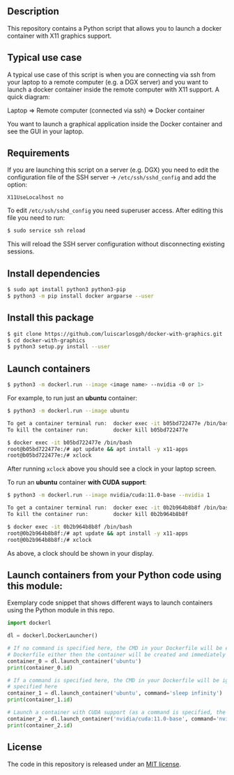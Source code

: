 Description
-----------
This repository contains a Python script that allows you to launch a docker container with X11 graphics support. 

Typical use case
----------------
A typical use case of this script is when you are connecting via ssh from your laptop to a remote computer (e.g. a DGX server)
and you want to launch a docker container inside the remote computer with X11 support. A quick diagram:

Laptop => Remote computer (connected via ssh) => Docker container 

You want to launch a graphical application inside the Docker container and see the GUI in your laptop.
   
Requirements
------------
If you are launching this script on a server (e.g. DGX) you need to edit the configuration file of the SSH server -> ```/etc/ssh/sshd_config``` and
add the option:

``` X11UseLocalhost no ```

To edit ```/etc/ssh/sshd_config``` you need superuser access. After editing this file you need to run:
```bash
$ sudo service ssh reload
```
This will reload the SSH server configuration without disconnecting existing sessions. 

Install dependencies
--------------------
```bash
$ sudo apt install python3 python3-pip
$ python3 -m pip install docker argparse --user
```

Install this package
--------------------
```bash
$ git clone https://github.com/luiscarlosgph/docker-with-graphics.git
$ cd docker-with-graphics
$ python3 setup.py install --user
```

Launch containers
-----------------
```bash
$ python3 -m dockerl.run --image <image name> --nvidia <0 or 1>
```

For example, to run just an **ubuntu** container:
```bash
$ python3 -m dockerl.run --image ubuntu

To get a container terminal run:  docker exec -it b05bd722477e /bin/bash
To kill the container run:        docker kill b05bd722477e

$ docker exec -it b05bd722477e /bin/bash
root@b05bd722477e:/# apt update && apt install -y x11-apps
root@b05bd722477e:/# xclock
```
After running ```xclock``` above you should see a clock in your laptop screen.

To run an **ubuntu** container **with CUDA support**:
```bash
$ python3 -m dockerl.run --image nvidia/cuda:11.0-base --nvidia 1

To get a container terminal run:  docker exec -it 0b2b964b8b8f /bin/bash
To kill the container run:        docker kill 0b2b964b8b8f

$ docker exec -it 0b2b964b8b8f /bin/bash
root@0b2b964b8b8f:/# apt update && apt install -y x11-apps
root@0b2b964b8b8f:/# xclock
```
As above, a clock should be shown in your display.

Launch containers from your Python code using this module:
----------------------------------------------------------
Exemplary code snippet that shows different ways to launch containers using the Python module in this repo. 

<!--Remember that if no CMD is specified in the Dockerfile (as it is the case for vanilla images such as ```ubuntu```), 
the container will be created and subsequently destroyed (as it happens for ```container_0``` below). To keep the 
container running simply specify the command ```sleep infinity``` (as in ```container_1``` below).-->

```python
import dockerl

dl = dockerl.DockerLauncher()

# If no command is specified here, the CMD in your Dockerfile will be executed, if there is no CMD in your 
# Dockerfile either then the container will be created and immediately destroyed
container_0 = dl.launch_container('ubuntu')
print(container_0.id)

# If a command is specified here, the CMD in your Dockerfile will be ignored and overridden by the command 
# specified here
container_1 = dl.launch_container('ubuntu', command='sleep infinity')
print(container_1.id)

# Launch a container with CUDA support (as a command is specified, the CMD in your Dockerfile will be ignored)
container_2 = dl.launch_container('nvidia/cuda:11.0-base', command='nvidia-smi', nvidia_runtime=True)
print(container_2.id)
```

License
-------
The code in this repository is released under an [MIT license](https://github.com/luiscarlosgph/docker-with-graphics/blob/main/LICENSE).
